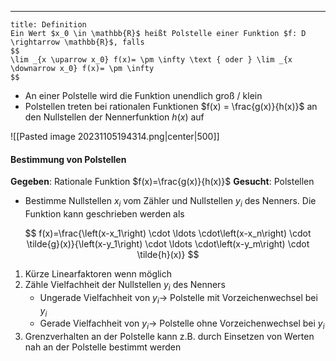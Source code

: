 ***

```ad-important
title: Definition
Ein Wert $x_0 \in \mathbb{R}$ heißt Polstelle einer Funktion $f: D \rightarrow \mathbb{R}$, falls
$$
\lim _{x \uparrow x_0} f(x)= \pm \infty \text { oder } \lim _{x \downarrow x_0} f(x)= \pm \infty
$$
```

- An einer Polstelle wird die Funktion unendlich groß / klein
- Polstellen treten bei rationalen Funktionen $f(x) = \frac{g(x)}{h(x)}$ an den Nullstellen der Nennerfunktion $h(x)$ auf

![[Pasted image 20231105194314.png|center|500]]

#### Bestimmung von Polstellen

**Gegeben**: Rationale Funktion $f(x)=\frac{g(x)}{h(x)}$
**Gesucht**: Polstellen

- Bestimme Nullstellen $x_i$ vom Zähler und Nullstellen $y_i$ des Nenners. Die Funktion kann geschrieben werden als

$$
f(x)=\frac{\left(x-x_1\right) \cdot \ldots \cdot\left(x-x_n\right) \cdot \tilde{g}(x)}{\left(x-y_1\right) \cdot \ldots \cdot\left(x-y_m\right) \cdot \tilde{h}(x)}
$$

1. Kürze Linearfaktoren wenn möglich 
2. Zähle Vielfachheit der Nullstellen $y_i$ des Nenners
	- Ungerade Vielfachheit von $y_i \rightarrow$ Polstelle mit Vorzeichenwechsel bei $y_i$
	- Gerade Vielfachheit von $y_i \rightarrow$ Polstelle ohne Vorzeichenwechsel bei $y_i$
3. Grenzverhalten an der Polstelle kann z.B. durch Einsetzen von Werten nah an der Polstelle bestimmt werden

